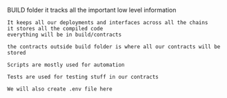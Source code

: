 BUILD folder
    it tracks all the important low level information

    It keeps all our deployments and interfaces across all the chains
    it stores all the compiled code
    everything will be in build/contracts

    the contracts outside build folder is where all our contracts will be stored

    Scripts are mostly used for automation

    Tests are used for testing stuff in our contracts

    We will also create .env file here
